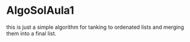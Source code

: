 # AlgoSolAula1
this is just a simple algorithm for tanking to ordenated lists and merging them into a final list.
